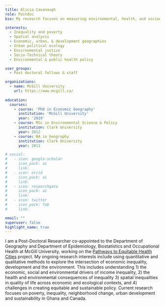```yaml
---
title: Alicia Cavanaugh
role: Postdoc
bio: My research focuses on measuring environmental, health, and socioeconomic inequalities.

interests:
  - Inequality and poverty
  - Spatial analysis
  - Economic, urban, & development geographies
  - Urban political ecology
  - Environmental justice
  - Socio-Technical theory
  - Environmental & public health policy

user_groups:
  - Post doctoral fellows & staff

organizations:
  - name: McGill University
    url: https://www.mcgill.ca/
    
education:
  courses:
    - course: 'PhD in Economic Geography'
      institution: 'McGill University'
      year: '2019'
    - course: MSc in Environmental Science & Policy
      institution: Clark University
      year: 2012
    - course: BA in Geography
      institution: Clark University
      year: 2011

# social:
#   - icon: google-scholar
#     icon_pack: ai
#     link: 
#   - icon: orcid
#     icon_pack: ai
#     link: 
#   - icon: researchgate
#     icon_pack: ai
#     link: 
#   - icon: twitter
#     icon_pack: fab
#     link: 

email: ""
superuser: false
highlight_name: true
--- 
```


I am a Post-Doctoral Researcher co-appointed to the Department of Geography and Department of Epidemiology, Biostatistics and Occupational Health at McGill University, working on the [Pathways to Equitable Health Cities](https://equitablehealthycities.org) project. My ongoing research interests include using quantitative and qualitative methods to explore the intersection of economic inequality, development and the environment. This includes understanding 1) the economic, social and environmental drivers of income inequality, 2) the health and environmental consequences of inequality 3) spatial inequalities in quality of life across economic and ecological contexts, and 4) challenges in creating equitable and sustainable policy. Current research focuses on poverty, inequality, neighborhood change, urban development and sustainability in Ghana and Canada.

